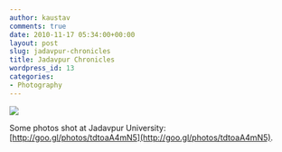 ```yaml
---
author: kaustav
comments: true
date: 2010-11-17 05:34:00+00:00
layout: post
slug: jadavpur-chronicles
title: Jadavpur Chronicles
wordpress_id: 13
categories:
- Photography
---
```


[![](http://lh6.ggpht.com/_cTMwx-Cbjjo/TDj5DuUYa0E/AAAAAAAAAUA/rp6FOLX4wFA/s160-c/JadavpurChronicles.jpg)](http://goo.gl/photos/tdtoaA4mN5)


Some photos shot at Jadavpur University: [http://goo.gl/photos/tdtoaA4mN5](http://goo.gl/photos/tdtoaA4mN5).
